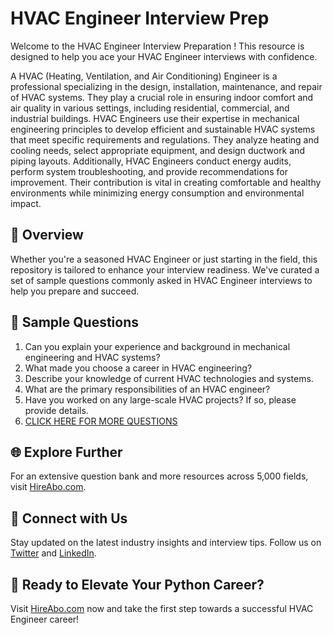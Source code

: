 # HVAC Engineer Interview Prep

Welcome to the HVAC Engineer Interview Preparation ! This resource is designed to help you ace your HVAC Engineer interviews with confidence.

A HVAC (Heating, Ventilation, and Air Conditioning) Engineer is a professional specializing in the design, installation, maintenance, and repair of HVAC systems. They play a crucial role in ensuring indoor comfort and air quality in various settings, including residential, commercial, and industrial buildings. HVAC Engineers use their expertise in mechanical engineering principles to develop efficient and sustainable HVAC systems that meet specific requirements and regulations. They analyze heating and cooling needs, select appropriate equipment, and design ductwork and piping layouts. Additionally, HVAC Engineers conduct energy audits, perform system troubleshooting, and provide recommendations for improvement. Their contribution is vital in creating comfortable and healthy environments while minimizing energy consumption and environmental impact.

## 🚀 Overview

Whether you're a seasoned HVAC Engineer or just starting in the field, this repository is tailored to enhance your interview readiness. We've curated a set of sample questions commonly asked in HVAC Engineer interviews to help you prepare and succeed.

## 📝 Sample Questions

1. Can you explain your experience and background in mechanical engineering and HVAC systems?
2. What made you choose a career in HVAC engineering?
3. Describe your knowledge of current HVAC technologies and systems.
4. What are the primary responsibilities of an HVAC engineer?
5. Have you worked on any large-scale HVAC projects? If so, please provide details.
6. [CLICK HERE FOR MORE QUESTIONS](https://hireabo.com/job/3_1_5/HVAC%20Engineer)

## 🌐 Explore Further

For an extensive question bank and more resources across 5,000 fields, visit [HireAbo.com](https://www.hireabo.com).

## 📱 Connect with Us

Stay updated on the latest industry insights and interview tips. Follow us on [Twitter](https://twitter.com/hireabo) and [LinkedIn](https://www.linkedin.com/in/hire-abo-3609972a8/).

## 🚀 Ready to Elevate Your Python Career?

Visit [HireAbo.com](https://www.hireabo.com) now and take the first step towards a successful HVAC Engineer career!